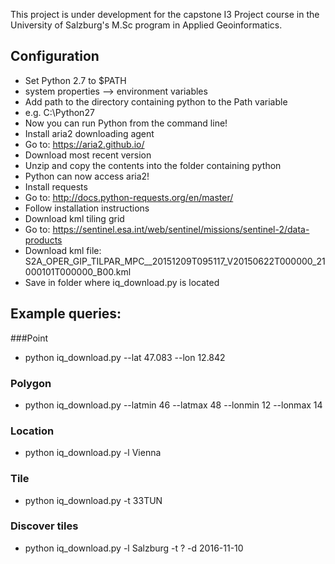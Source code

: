 This project is under development for the capstone I3 Project course in
the University of Salzburg's M.Sc program in Applied Geoinformatics.  

## Configuration
* Set Python 2.7 to $PATH
 * system properties --> environment variables
 * Add path to the directory containing python to the Path variable
  * e.g. C:\Python27
 * Now you can run Python from the command line!
* Install aria2 downloading agent
 * Go to: https://aria2.github.io/
 * Download most recent version
 * Unzip and copy the contents into the folder containing python
 * Python can now access aria2!
* Install requests
 * Go to: http://docs.python-requests.org/en/master/
 * Follow installation instructions
* Download kml tiling grid
 * Go to: https://sentinel.esa.int/web/sentinel/missions/sentinel-2/data-products
 * Download kml file: S2A_OPER_GIP_TILPAR_MPC__20151209T095117_V20150622T000000_21000101T000000_B00.kml
 * Save in folder where iq_download.py is located
 
## Example queries:
###Point
* python iq_download.py --lat 47.083 --lon 12.842

### Polygon
* python iq_download.py --latmin 46 --latmax 48 --lonmin 12 --lonmax 14

### Location
* python iq_download.py -l Vienna

### Tile
* python iq_download.py -t 33TUN

### Discover tiles
* python iq_download.py -l Salzburg -t ? -d 2016-11-10
